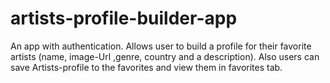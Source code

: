 # artists-profile-builder-app
An app with authentication. Allows user to build a profile for their favorite artists (name, image-Url ,genre, country and a description). Also users can save Artists-profile to the favorites and view them in favorites tab.
